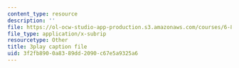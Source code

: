 ```yaml
---
content_type: resource
description: ''
file: https://ol-ocw-studio-app-production.s3.amazonaws.com/courses/6-849-geometric-folding-algorithms-linkages-origami-polyhedra-fall-2012/3f2fb8900a8389dd2090c67e5a9325a6_2X9Tv1bF2UM.srt
file_type: application/x-subrip
resourcetype: Other
title: 3play caption file
uid: 3f2fb890-0a83-89dd-2090-c67e5a9325a6
---
```

